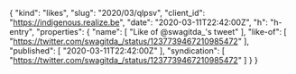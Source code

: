 {
  "kind": "likes",
  "slug": "2020/03/qlpsv",
  "client_id": "https://indigenous.realize.be",
  "date": "2020-03-11T22:42:00Z",
  "h": "h-entry",
  "properties": {
    "name": [
      "Like of @swagitda_'s tweet"
    ],
    "like-of": [
      "https://twitter.com/swagitda_/status/1237739467210985472"
    ],
    "published": [
      "2020-03-11T22:42:00Z"
    ],
    "syndication": [
      "https://twitter.com/swagitda_/status/1237739467210985472"
    ]
  }
}

